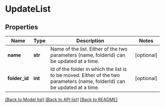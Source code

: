 # UpdateList

## Properties
Name | Type | Description | Notes
------------ | ------------- | ------------- | -------------
**name** | **str** | Name of the list. Either of the two parameters (name, folderId) can be updated at a time. | [optional] 
**folder_id** | **int** | Id of the folder in which the list is to be moved. Either of the two parameters (name, folderId) can be updated at a time. | [optional] 

[[Back to Model list]](../README.md#documentation-for-models) [[Back to API list]](../README.md#documentation-for-api-endpoints) [[Back to README]](../README.md)

